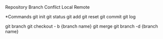 Repository
Branch
Conflict
Local
Remote

*Commands
git init
git status
git add
git reset
git commit
git log

git branch
git checkout - b {branch name}
git merge
git branch -d {branch name}